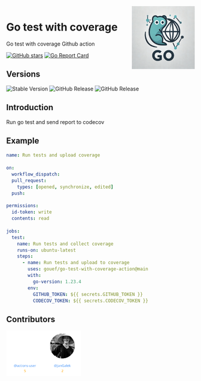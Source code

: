 <img align=right width="168" src="docs/gouef_logo.png">

# Go test with coverage
Go test with coverage Github action

[![GitHub stars](https://img.shields.io/github/stars/gouef/go-test-with-coverage-action?style=social)](https://github.com/gouef/go-test-with-coverage-action/stargazers)
[![Go Report Card](https://goreportcard.com/badge/github.com/gouef/go-test-with-coverage-action)](https://goreportcard.com/report/github.com/gouef/go-test-with-coverage-action)

## Versions
![Stable Version](https://img.shields.io/github/v/release/gouef/go-test-with-coverage-action?label=Stable&labelColor=green)
![GitHub Release](https://img.shields.io/github/v/release/gouef/go-test-with-coverage-action?label=RC&include_prereleases&filter=*rc*&logoSize=diago)
![GitHub Release](https://img.shields.io/github/v/release/gouef/go-test-with-coverage-action?label=Beta&include_prereleases&filter=*beta*&logoSize=diago)

## Introduction

Run go test and send report to codecov

## Example

```yaml
name: Run tests and upload coverage

on:
  workflow_dispatch:
  pull_request:
    types: [opened, synchronize, edited]
  push:

permissions:
  id-token: write
  contents: read

jobs:
  test:
    name: Run tests and collect coverage
    runs-on: ubuntu-latest
    steps:
      - name: Run tests and upload to coverage
        uses: gouef/go-test-with-coverage-action@main
        with:
          go-version: 1.23.4
        env:
          GITHUB_TOKEN: ${{ secrets.GITHUB_TOKEN }}
          CODECOV_TOKEN: ${{ secrets.CODECOV_TOKEN }}
```

## Contributors

<div style="display: flex; flex-wrap: wrap; align-items: center; margin-bottom: 10px;">
<span style="width:100px;">
  <a href="https://github.com/actions-user"><img src="https://raw.githubusercontent.com/gouef/go-test-with-coverage-action/refs/heads/contributors-svg/.github/contributors/actions-user.svg" alt="actions-user" /></a>
</span>
<span style="width:100px;">
  <a href="https://github.com/JanGalek"><img src="https://raw.githubusercontent.com/gouef/go-test-with-coverage-action/refs/heads/contributors-svg/.github/contributors/JanGalek.svg" alt="JanGalek" /></a>
</span>
</div>

